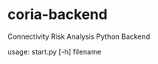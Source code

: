 coria-backend
=============

Connectivity Risk Analysis Python Backend

usage: start.py [-h] filename

